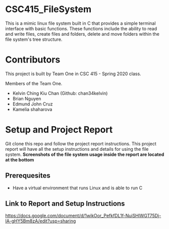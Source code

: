 # CSC415_FileSystem

This is a mimic linux file system built in C that provides a simple terminal interface with basic functions. These functions include the ability to read and write files, create files and folders, delete and move folders within the file system's tree structure.

# Contributors
This project is built by Team One in CSC 415 - Spring 2020 class.

Members of the Team One.
- Kelvin Ching Kiu Chan (Github: chan34kelvin)
- Brian Nguyen
- Edmund John Cruz
- Kamelia shaharova

# Setup and Project Report

Git clone this repo and follow the project report instructions.
This project report will have all the setup instructions and details for using the file system. **Screenshots of the file system usage inside the report are located at the bottom**

## Prerequesites

- Have a virtual environment that runs Linux and is able to run C

## Link to Report and Setup Instructions

https://docs.google.com/document/d/1wikOor_PefkfDL1f-NuiSHlWGT75Dj-IA-gHY5Bm8zA/edit?usp=sharing
